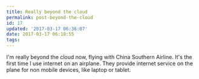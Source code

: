 ```yaml
---
title: Really beyond the cloud
permalink: post-beyond-the-cloud
id: 17
updated: '2017-03-17 06:36:07'
date: 2017-03-17 06:18:55
tags:
---
```


I'm really beyond the cloud now, flying with China Southern Airline. It's the first time I use internet on an airplane. They provide internet service on the plane for non mobile devices, like laptop or tablet.

